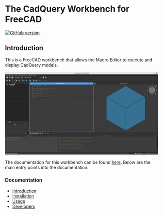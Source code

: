 The CadQuery Workbench for FreeCAD
=======================
[![GitHub version](https://d25lcipzij17d.cloudfront.net/badge.svg?id=gh&type=6&v=2.0.0&x2=0)](https://github.com/CadQuery/cadquery-freecad-workbench/releases/tag/v2.0.0)

## Introduction

This is a FreeCAD workbench that allows the Macro Editor to execute and display CadQuery models.

![User Interface](docs/cqfm_user_interface.png)

The documentation for this workbench can be found [here](docs/index.md). Below are the main entry points into the documentation.

### Documentation
- [Introduction](docs/index.md#introduction)
- [Installation](docs/installation.md)
- [Usage](docs/usage.md)
- [Developers](docs/developers.md)

